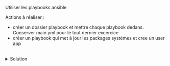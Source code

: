 Utiliser les playbooks ansible

Actions à réaliser :
- créer un dossier playbook et mettre chaque playbook dedans. Conserver main.yml pour le tout dernier excercice
- créer un playbook qui met à jour les packages systèmes et cree un user app

<br>

<details>

<summary>Solution</summary>

Créer le dossier playbook et créer le playbook sys.yml
```plain
mkdir -p playbook
```{{exec}}
```plain
touch playbook/sys.yml
```{{exec}}

Utiliser l'éditeur pour créer le playbook qui permet de gérer le système
```plain
---

# Ce playbook met a jour les paquets systemes et cree un utilisateur applicatif app
- name: MAJ et user app
  hosts: all
  tasks:
  - name: MAJ
    ansible.builtin.package:
      name: "*"
      state: latest
  - name: ajouter groupe app
    ansible.builtin.group:
      name: app
      state: present
  - name: user app
    ansible.builtin.user:
      name: app
      groups: app
      shell: /bin/bash
      append: yes

```

Cette commande jouera le playbook
```plain
ansible-playbook playbook/sys.yml
```{{exec}}

Rejouer le playbook pour constater l'idempotence
```
ansible-playbook playbook/sys.yml
```

</details>
